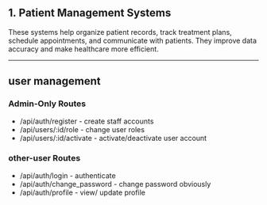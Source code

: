 ## 1. **Patient Management Systems**

These systems help organize patient records, track treatment plans, schedule appointments, and communicate with patients. They improve data accuracy and make healthcare more efficient.

---

## user management
### Admin-Only Routes

- /api/auth/register - create staff accounts
- /api/users/:id/role - change user roles
- /api/users/:id/activate - activate/deactivate user account

### other-user Routes
- /api/auth/login - authenticate
- /api/auth/change_password - change password obviously
- /api/auth/profile - view/ update profile
